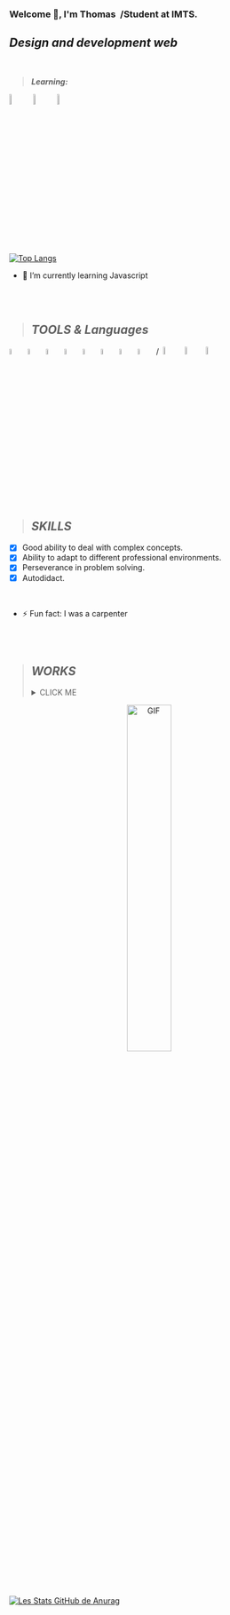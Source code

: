 ### Welcome 👋, I'm Thomas&nbsp;   /Student at IMTS.
## *Design and development web*

<br/>

> **_Learning:_**  
>    
<img src= "https://cdn-icons-png.flaticon.com/128/136/136530.png" width= "7%">&nbsp;   <img src= "https://cdn-icons-png.flaticon.com/128/136/136528.png" width= "7%">&nbsp;   <img src= "https://cdn-icons-png.flaticon.com/128/136/136527.png" width= "7%">&nbsp;  


[![Top Langs](https://github-readme-stats.vercel.app/api/top-langs/?username=THom1331&layout=compact)](https://github.com/Thomas-Julien-Dev/github-readme-stats)
  
- 🌱 I’m currently learning Javascript 

<br/>
<br/>

> ## *TOOLS & Languages*

<img src= "https://cdn-icons-png.flaticon.com/128/270/270798.png" width= "5%">&nbsp;   <img src= "https://cdn-icons-png.flaticon.com/128/5968/5968705.png" width= "5%">&nbsp;   <img src= "https://cdn-icons.flaticon.com/png/128/5210/premium/5210500.png?token=exp=1642809526~hmac=ba99de8a2018645b3fa2399d12ff8099" width= "5%">&nbsp;   <img src= "https://cdn-icons.flaticon.com/png/128/5210/premium/5210800.png?token=exp=1642809526~hmac=170a44bbe2803ed21b9cc6c7e5a59879" width= "5%">&nbsp;    <img src= "https://cdn-icons.flaticon.com/png/128/172/premium/172511.png?token=exp=1642810157~hmac=6b4cd4c9868a9fd6efa612fc5fa3d5ce" width= "5%">&nbsp;   <img src= "https://cdn-icons-png.flaticon.com/128/408/408744.png" width= "5%">&nbsp;   <img src= "https://cdn-icons-png.flaticon.com/128/5968/5968672.png" width= "5%">&nbsp;   <img src= "https://user-images.githubusercontent.com/29654835/27530003-e78876b8-5a13-11e7-8863-83fbdb900f72.png" width= "5%">&nbsp;   /&nbsp;   <img src= "https://cdn-icons.flaticon.com/png/128/3344/premium/3344325.png?token=exp=1642867564~hmac=9dfc1b8f4332fa5ee56476d22f6c73e2" width= "6%">&nbsp;   <img src= "https://cdn-icons-png.flaticon.com/128/2621/2621200.png" width= "6%">&nbsp;   <img src= "https://cdn-icons.flaticon.com/png/128/3343/premium/3343972.png?token=exp=1642867690~hmac=bf1cecf220e35d733390479d94c6c86e" width= "6%">


<br/>
<br/>

> ## *SKILLS*

  - [x] Good ability to deal with complex concepts.
  - [x] Ability to adapt to different professional environments.
  - [x] Perseverance in problem solving.
  - [x] Autodidact.

<br/>

- ⚡ Fun fact: I was a carpenter

<br/>
<br/>

> ## *WORKS*
> <details><summary> CLICK ME </summary>
>I have developed projects mainly in the field of graphic design and videos.
>I learned by passion with my time and my savings 💳, I reinforce my knowledge as often as possible in order to go further and advance towards my goals.
> 
>  <br/>
>  
>   <a href="https://www.youtube.com/channel/UCbzJDXNU0avVu35avqNg8XA">
>    <img alt="Ma chaine Youtube" width="50px" src="https://cdn-icons-png.flaticon.com/128/187/187209.png" />
>     
>   <a href="https://www.linkedin.com/in/thomas-j-86111b221/">
>  <img alt="Linkedin rollet raphael" width="50px" src="https://upload.wikimedia.org/wikipedia/commons/thumb/c/ca/LinkedIn_logo_initials.png/600px-LinkedIn_logo_initials.png" />
   
  

<p align="center">
    <img align="center" width="40%" alt="GIF" src="https://media.giphy.com/media/3KVcFEmdDl9NYaFTtx/giphy.gif"/>
  </p>
</p>
</details>
  
<br/>
  
![Les Stats GitHub de Anurag](https://github-readme-stats.vercel.app/api?username=Thomas-Julien-dev&show_icons=true&theme=yeblu)
